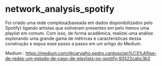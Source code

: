 # network_analysis_spotify

Foi criado uma rede complexa(baseada em dados disponibilizados pelo Spotify) ligando artistas que estiveram presentes em pelo menos uma playlist em comum. Com isso, de forma acadêmica, realizei uma análise explorando uma grande gama de métricas e características dessa construção e expus esse passo a passo em um artigo do Medium. 
 
 
Medium :
https://medium.com/@carvalho.pedro.cardoso/an%C3%A1lise-de-redes-um-estudo-de-caso-de-playlists-no-spotify-93522cabc3b2
